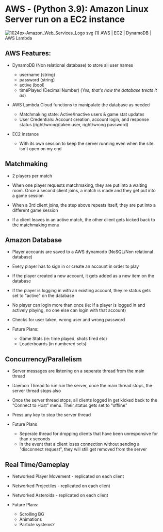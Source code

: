 # AWS - (Python 3.9): Amazon Linux Server run on a EC2 instance
![1024px-Amazon_Web_Services_Logo svg (1)](https://user-images.githubusercontent.com/46793138/197844527-8bba5ee7-bd19-4c5f-b0bc-471f07bbf490.png)
AWS | EC2 | DynamoDB | AWS Lambda
## AWS Features:
- DynamoDB (Non relational database) to store all user names
  - username (string)
  - password (string)
  - active (bool)
  - timePlayed (Decimal Number) (*Yes, that's how the database treats it as*)

- AWS Lambda Cloud functions to manipulate the database as needed
  - Matchmaking state: Active/Inactive users & game stat updates
  - User Credentials: Account creation, account login, and response status (right/wrong/taken user, right/wrong password)

- EC2 Instance
  - With its own session to keep the server running even when the site isn't open on my end

## Matchmaking
- 2 players per match

- When one player requests matchmaking, they are put into a waiting room. Once a second client joins, a match is made and they get put into a game session

- When a 3rd client joins, the step above repeats itself, they are put into a different game session

- If a client leaves in an active match, the other client gets kicked back to the matchmaking menu
## Amazon Database
- Player accounts are saved to a AWS dynamodb (NoSQL/Non relational database)

- Every player has to sign in or create an account in order to play

- If the player created a new account, it gets added as a new item on the database

- If the player is logging in with an existing account, they're status gets set to "active" on the database

- No player can login more than once (ie: If a player is logged in and actively playing, no one else can login with that account)

- Checks for user taken, wrong user and wrong password

- Future Plans:
  - Game Stats (ie: time played, shots fired etc)
  - Leaderboards (in numbered sets)
     
## Concurrency/Parallelism
- Server messages are listening on a seperate thread from the main thread

- Daemon Thread to run run the server, once the main thread stops, the server thread stops also

- Once the server thread stops, all clients logged in get kicked back to the "Connect to Host" menu. Their status gets set to "offline"

- Press any key to stop the server thread

- Future Plans
  - Seperate thread for dropping clients that have been unresponsive for than x seconds
  - In the event that a client loses connection without sending a "disconnect request", they will still get removed from the server
## Real Time/Gameplay
- Networked Player Movement - replicated on each client

- Networked Projectiles - replicated on each client
 
- Networked Asteroids - replicated on each client

- Future Plans:
  - Scrolling BG
  - Animations
  - Particle systems?
